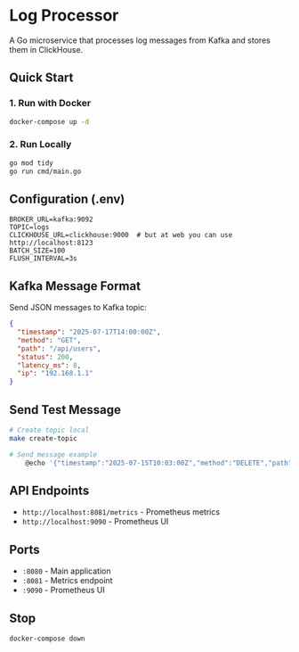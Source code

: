 # Log Processor
A Go microservice that processes log messages from Kafka and stores them in ClickHouse.

## Quick Start

### 1. Run with Docker
```bash
docker-compose up -d
```

### 2. Run Locally
```bash
go mod tidy
go run cmd/main.go
```

## Configuration (.env)
```env
BROKER_URL=kafka:9092
TOPIC=logs
CLICKHOUSE_URL=clickhouse:9000  # but at web you can use http://localhost:8123
BATCH_SIZE=100
FLUSH_INTERVAL=3s
```

## Kafka Message Format
Send JSON messages to Kafka topic:
```json
{
  "timestamp": "2025-07-17T14:00:00Z",
  "method": "GET",
  "path": "/api/users",
  "status": 200,
  "latency_ms": 8,
  "ip": "192.168.1.1"
}
```

## Send Test Message
```bash
# Create topic local
make create-topic

# Send message example
	@echo '{"timestamp":"2025-07-15T10:03:00Z","method":"DELETE","path":"/api/users/1","status":500,"latency_ms":1500,"ip":"192.168.1.103"}' | docker exec -i kafka-service-kafka-1 kafka-console-producer --topic logs --bootstrap-server localhost:9092
```

## API Endpoints
- `http://localhost:8081/metrics` - Prometheus metrics
- `http://localhost:9090` - Prometheus UI

## Ports
- `:8080` - Main application
- `:8081` - Metrics endpoint
- `:9090` - Prometheus UI

## Stop
```bash
docker-compose down
```
